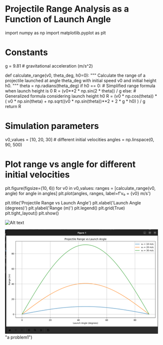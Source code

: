 # Projectile Range Analysis as a Function of Launch Angle

import numpy as np
import matplotlib.pyplot as plt

# Constants
g = 9.81  # gravitational acceleration (m/s^2)

def calculate_range(v0, theta_deg, h0=0):
    """
    Calculate the range of a projectile launched at angle theta_deg
    with initial speed v0 and initial height h0.
    """
    theta = np.radians(theta_deg)
    if h0 == 0:
        # Simplified range formula when launch height is 0
        R = (v0**2 * np.sin(2 * theta)) / g
    else:
        # Generalized formula considering launch height h0
        R = (v0 * np.cos(theta)) * (
            v0 * np.sin(theta) + np.sqrt((v0 * np.sin(theta))**2 + 2 * g * h0)
        ) / g
    return R

# Simulation parameters
v0_values = [10, 20, 30]  # different initial velocities
angles = np.linspace(0, 90, 500)

# Plot range vs angle for different initial velocities
plt.figure(figsize=(10, 6))
for v0 in v0_values:
    ranges = [calculate_range(v0, angle) for angle in angles]
    plt.plot(angles, ranges, label=f'v₀ = {v0} m/s')

plt.title('Projectile Range vs Launch Angle')
plt.xlabel('Launch Angle (degrees)')
plt.ylabel('Range (m)')
plt.legend()
plt.grid(True)
plt.tight_layout()
plt.show()


<img title="a title" alt="Alt text" src="problem1.pmg">


![Alt text](problem1.png) "a problem1")
